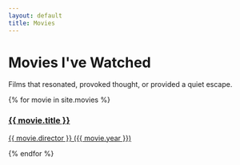 ```yaml
---
layout: default
title: Movies
---
```


<h1>Movies I've Watched</h1>
<p>Films that resonated, provoked thought, or provided a quiet escape.</p>

<div class="item-grid">
  {% for movie in site.movies %}
    <a href="{{ movie.url | relative_url }}" class="item-card-link">
      <div class="item-card movie-card" style="background-image: url('{{ movie.poster | relative_url }}');">
        <div class="movie-info">
          <h3>{{ movie.title }}</h3>
          <p class="item-meta">{{ movie.director }} ({{ movie.year }})</p>
        </div>
      </div>
    </a>
  {% endfor %}
</div>